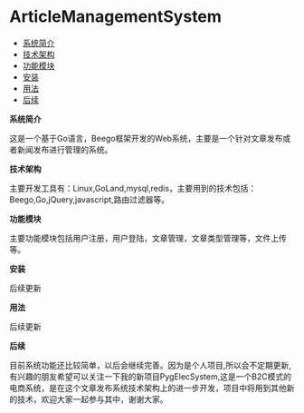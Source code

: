 # ArticleManagementSystem






+ [系统简介](#系统简介)
+ [技术架构](#技术架构)
+ [功能模块](#功能模块)
+ [安装](#安装)
+ [用法](#用法)
+ [后续](#后续)

**系统简介**

这是一个基于Go语言，Beego框架开发的Web系统，主要是一个针对文章发布或者新闻发布进行管理的系统。

**技术架构**

主要开发工具有：Linux,GoLand,mysql,redis，主要用到的技术包括：Beego,Go,jQuery,javascript,路由过滤器等。

**功能模块**

主要功能模块包括用户注册，用户登陆，文章管理，文章类型管理等，文件上传等。

**安装**

后续更新

**用法**

后续更新

**后续**

目前系统功能还比较简单，以后会继续完善。因为是个人项目,所以会不定期更新,有兴趣的朋友希望可以关注一下我的新项目PygElecSystem,这是一个B2C模式的电商系统，是在这个文章发布系统技术架构上的进一步开发，项目中将用到其他新的技术，欢迎大家一起参与其中，谢谢大家。
